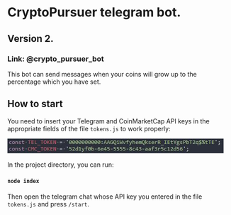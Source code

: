 # CryptoPursuer telegram bot.

## Version 2.
### Link: @crypto_pursuer_bot

This bot can send messages when your coins will grow up to the percentage which you have set.

## How to start

You need to insert your Telegram and CoinMarketCap API keys in the appropriate fields of the file `tokens.js` to work properly:

![Photo](/assets/images/Capture..JPG)

In the project directory, you can run:
#### `node index`

Then open the telegram chat whose API key you entered in the file `tokens.js` and press `/start`.